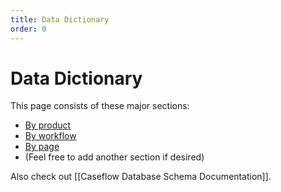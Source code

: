 ```yaml
---
title: Data Dictionary
order: 0
---
```


# Data Dictionary

This page consists of these major sections:
   * [By product](#by-product)
   * [By workflow](#by-workflow)
   * [By page](#by-page)
   * (Feel free to add another section if desired)

Also check out [[Caseflow Database Schema Documentation]].

